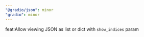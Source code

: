 ```yaml
---
"@gradio/json": minor
"gradio": minor
---
```


feat:Allow viewing JSON as list or dict with `show_indices` param
